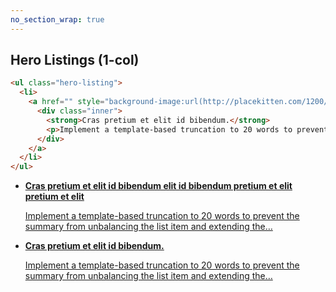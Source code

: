 ```yaml
---
no_section_wrap: true
---
```

<section><h2 id="hero">Hero Listings (1-col)</h2></section>

```html
<ul class="hero-listing">
  <li>
    <a href="" style="background-image:url(http://placekitten.com/1200/600)">
      <div class="inner">
        <strong>Cras pretium et elit id bibendum.</strong>
        <p>Implement a template-based truncation to 20 words to prevent the summary from unbalancing the list item and extending the&hellip;</p>
      </div>
    </a>
  </li>
</ul>
```

<ul class="hero-listing">
  <li>
    <a href="" style="background-image:url(http://placekitten.com/1200/600)">
      <div class="inner">
        <strong>Cras pretium et elit id bibendum elit id bibendum pretium et elit pretium et elit</strong>
        <p>Implement a template-based truncation to 20 words to prevent the summary from unbalancing the list item and extending the&hellip;</p>
      </div>
    </a>
  </li>
  <li>
    <a href="" style="background-image:url(http://placekitten.com/1200/600)">
      <div class="inner">
        <strong>Cras pretium et elit id bibendum.</strong>
        <p>Implement a template-based truncation to 20 words to prevent the summary from unbalancing the list item and extending the&hellip;</p>
      </div>
    </a>
  </li>
</ul>
